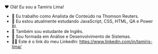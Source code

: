❤ Olá! Eu sou a Tamiris Lima!


- 🔭 Eu trabalho como Analista de Conteúdo na Thomson Reuters.
- 🌱 Eu estou atualmente estudando JavaScript, CSS, HTML, QA e Power BI.
- 💬 Também sou estudante de Inglês.
- 🤩 Sou formada em Análise e Desenvolvimento de Sistemas.
- 🐱‍👤 Este é o link do meu LinkedIn: https://www.linkedin.com/in/tamiris-lima/
